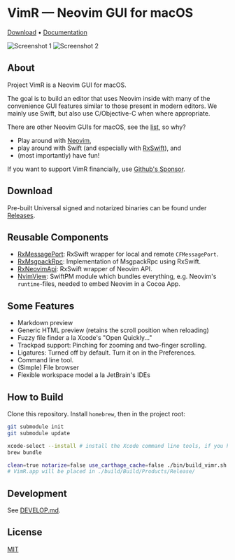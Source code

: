 # VimR — Neovim GUI for macOS

[Download](https://github.com/qvacua/vimr/releases) • [Documentation](https://github.com/qvacua/vimr/wiki)

![Screenshot 1](https://raw.githubusercontent.com/qvacua/vimr/develop/resources/screenshot1.png)
![Screenshot 2](https://raw.githubusercontent.com/qvacua/vimr/develop/resources/screenshot2.png)

## About

Project VimR is a Neovim GUI for macOS.

The goal is to build an editor that uses Neovim inside with many of the convenience
GUI features similar to those present in modern editors. We mainly use Swift,
but also use C/Objective-C when where appropriate.

There are other Neovim GUIs for macOS, see the [list](https://github.com/neovim/neovim/wiki/Related-projects#gui), so why?

- Play around with [Neovim](https://github.com/qvacua/neovim),
- play around with Swift (and especially with [RxSwift](https://github.com/ReactiveX/RxSwift)), and
- (most importantly) have fun!

If you want to support VimR financially, use [Github's Sponsor](https://github.com/sponsors/qvacua).

## Download

Pre-built Universal signed and notarized binaries can be found under [Releases](https://github.com/qvacua/vimr/releases).

## Reusable Components

* [RxMessagePort](https://github.com/qvacua/vimr/blob/develop/RxPack/RxMessagePort.swift): RxSwift wrapper for local and remote `CFMessagePort`.
* [RxMsgpackRpc](https://github.com/qvacua/vimr/blob/develop/RxPack/RxMsgpackRpc.swift): Implementation of MsgpackRpc using RxSwift.
* [RxNeovimApi](https://github.com/qvacua/vimr/blob/develop/RxPack/RxNeovimApi.swift): RxSwift wrapper of Neovim API.
* [NvimView](https://github.com/qvacua/vimr/tree/develop/NvimView): SwiftPM module which bundles everything, e.g. Neovim's `runtime`-files, needed to embed Neovim in a Cocoa App.

## Some Features

* Markdown preview
* Generic HTML preview (retains the scroll position when reloading)
* Fuzzy file finder a la Xcode's "Open Quickly..."
* Trackpad support: Pinching for zooming and two-finger scrolling.
* Ligatures: Turned off by default. Turn it on in the Preferences.
* Command line tool.
* (Simple) File browser
* Flexible workspace model a la JetBrain's IDEs

## How to Build

Clone this repository. Install `homebrew`, then in the project root:

```bash
git submodule init
git submodule update

xcode-select --install # install the Xcode command line tools, if you haven't already
brew bundle

clean=true notarize=false use_carthage_cache=false ./bin/build_vimr.sh
# VimR.app will be placed in ./build/Build/Products/Release/
```

## Development

See [DEVELOP.md](DEVELOP.md).

## License

[MIT](https://github.com/qvacua/vimr/blob/master/LICENSE)


